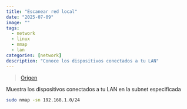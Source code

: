 ```yaml
---
title: "Escanear red local"
date: "2025-07-09"
image: ""
tags:
  - network
  - linux
  - nmap
  - lan
categories: [network]
description: "Conoce los dispositivos conectados a tu LAN"
---
```


> [Origen](https://nosololinux.es/escanear-red-local-con-nmap-en-linux/)

Muestra los dispositivos conectados a tu LAN en la subnet especificada

```bash
sudo nmap -sn 192.168.1.0/24
```
